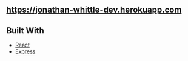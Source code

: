 ## https://jonathan-whittle-dev.herokuapp.com


## Built With

* [React](https://reactjs.org/)
* [Express](https://expressjs.com/)
